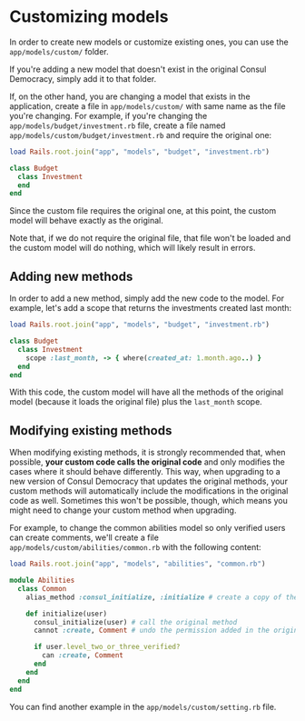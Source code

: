 # Customizing models

In order to create new models or customize existing ones, you can use the `app/models/custom/` folder.

If you're adding a new model that doesn't exist in the original Consul Democracy, simply add it to that folder.

If, on the other hand, you are changing a model that exists in the application, create a file in `app/models/custom/` with same name as the file you're changing. For example, if you're changing the `app/models/budget/investment.rb` file, create a file named `app/models/custom/budget/investment.rb` and require the original one:

```ruby
load Rails.root.join("app", "models", "budget", "investment.rb")

class Budget
  class Investment
  end
end
```

Since the custom file requires the original one, at this point, the custom model will behave exactly as the original.

Note that, if we do not require the original file, that file won't be loaded and the custom model will do nothing, which will likely result in errors.

## Adding new methods

In order to add a new method, simply add the new code to the model. For example, let's add a scope that returns the investments created last month:

```ruby
load Rails.root.join("app", "models", "budget", "investment.rb")

class Budget
  class Investment
    scope :last_month, -> { where(created_at: 1.month.ago..) }
  end
end
```

With this code, the custom model will have all the methods of the original model (because it loads the original file) plus the `last_month` scope.

## Modifying existing methods

When modifying existing methods, it is strongly recommended that, when possible, **your custom code calls the original code** and only modifies the cases where it should behave differently. This way, when upgrading to a new version of Consul Democracy that updates the original methods, your custom methods will automatically include the modifications in the original code as well. Sometimes this won't be possible, though, which means you might need to change your custom method when upgrading.

For example, to change the common abilities model so only verified users can create comments, we'll create a file `app/models/custom/abilities/common.rb` with the following content:

```ruby
load Rails.root.join("app", "models", "abilities", "common.rb")

module Abilities
  class Common
    alias_method :consul_initialize, :initialize # create a copy of the original method

    def initialize(user)
      consul_initialize(user) # call the original method
      cannot :create, Comment # undo the permission added in the original method

      if user.level_two_or_three_verified?
        can :create, Comment
      end
    end
  end
end
```

You can find another example in the `app/models/custom/setting.rb` file.
